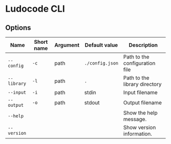 # Ludocode CLI

## Options

Name|Short name|Argument|Default value|Description
-|-|-|-|-
`--config`|`-c`|path|`./config.json`|Path to the configuration file
`--library`|`-l`|path|`.`|Path to the library directory
`--input`|`-i`|path|stdin|Input filename
`--output`|`-o`|path|stdout|Output filename
`--help`||||Show the help message.
`--version`||||Show version information.
